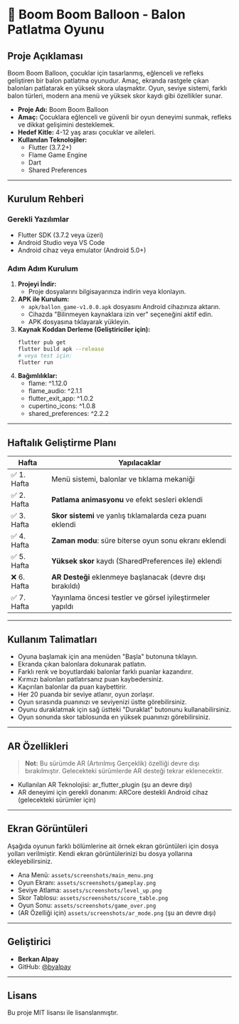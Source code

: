 # 🎈 Boom Boom Balloon - Balon Patlatma Oyunu

## Proje Açıklaması
Boom Boom Balloon, çocuklar için tasarlanmış, eğlenceli ve refleks geliştiren bir balon patlatma oyunudur. Amaç, ekranda rastgele çıkan balonları patlatarak en yüksek skora ulaşmaktır. Oyun, seviye sistemi, farklı balon türleri, modern ana menü ve yüksek skor kaydı gibi özellikler sunar.

- **Proje Adı:** Boom Boom Balloon
- **Amaç:** Çocuklara eğlenceli ve güvenli bir oyun deneyimi sunmak, refleks ve dikkat gelişimini desteklemek.
- **Hedef Kitle:** 4-12 yaş arası çocuklar ve aileleri.
- **Kullanılan Teknolojiler:**
  - Flutter (3.7.2+)
  - Flame Game Engine
  - Dart
  - Shared Preferences

---

## Kurulum Rehberi

### Gerekli Yazılımlar
- Flutter SDK (3.7.2 veya üzeri)
- Android Studio veya VS Code
- Android cihaz veya emulator (Android 5.0+)

### Adım Adım Kurulum
1. **Projeyi İndir:**
   - Proje dosyalarını bilgisayarınıza indirin veya klonlayın.
2. **APK ile Kurulum:**
   - `apk/ballon_game-v1.0.0.apk` dosyasını Android cihazınıza aktarın.
   - Cihazda "Bilinmeyen kaynaklara izin ver" seçeneğini aktif edin.
   - APK dosyasına tıklayarak yükleyin.
3. **Kaynak Koddan Derleme (Geliştiriciler için):**
   ```bash
   flutter pub get
   flutter build apk --release
   # veya test için:
   flutter run
   ```
4. **Bağımlılıklar:**
   - flame: ^1.12.0
   - flame_audio: ^2.1.1
   - flutter_exit_app: ^1.0.2
   - cupertino_icons: ^1.0.8
   - shared_preferences: ^2.2.2

---

## Haftalık Geliştirme Planı

| Hafta | Yapılacaklar |
|-------|--------------|
| ✅ 1. Hafta | Menü sistemi, balonlar ve tıklama mekaniği |
| ✅ 2. Hafta | **Patlama animasyonu** ve efekt sesleri eklendi |
| ✅ 3. Hafta | **Skor sistemi** ve yanlış tıklamalarda ceza puanı eklendi |
| ✅ 4. Hafta | **Zaman modu**: süre biterse oyun sonu ekranı eklendi |
| ✅ 5. Hafta | **Yüksek skor** kaydı (SharedPreferences ile) eklendi |
| ❌ 6. Hafta | **AR Desteği** eklenmeye başlanacak (devre dışı bırakıldı) |
| ✅ 7. Hafta | Yayınlama öncesi testler ve görsel iyileştirmeler yapıldı |

---

## Kullanım Talimatları

- Oyuna başlamak için ana menüden "Başla" butonuna tıklayın.
- Ekranda çıkan balonlara dokunarak patlatın.
- Farklı renk ve boyutlardaki balonlar farklı puanlar kazandırır.
- Kırmızı balonları patlatırsanız puan kaybedersiniz.
- Kaçırılan balonlar da puan kaybettirir.
- Her 20 puanda bir seviye atlanır, oyun zorlaşır.
- Oyun sırasında puanınızı ve seviyenizi üstte görebilirsiniz.
- Oyunu duraklatmak için sağ üstteki "Duraklat" butonunu kullanabilirsiniz.
- Oyun sonunda skor tablosunda en yüksek puanınızı görebilirsiniz.

---

## AR Özellikleri

> **Not:** Bu sürümde AR (Artırılmış Gerçeklik) özelliği devre dışı bırakılmıştır. Gelecekteki sürümlerde AR desteği tekrar eklenecektir.

- Kullanılan AR Teknolojisi: ar_flutter_plugin (şu an devre dışı)
- AR deneyimi için gerekli donanım: ARCore destekli Android cihaz (gelecekteki sürümler için)

---

## Ekran Görüntüleri

Aşağıda oyunun farklı bölümlerine ait örnek ekran görüntüleri için dosya yolları verilmiştir. Kendi ekran görüntülerinizi bu dosya yollarına ekleyebilirsiniz.

- Ana Menü: `assets/screenshots/main_menu.png`
- Oyun Ekranı: `assets/screenshots/gameplay.png`
- Seviye Atlama: `assets/screenshots/level_up.png`
- Skor Tablosu: `assets/screenshots/score_table.png`
- Oyun Sonu: `assets/screenshots/game_over.png`
- (AR Özelliği için) `assets/screenshots/ar_mode.png` (şu an devre dışı)

---

## Geliştirici
- **Berkan Alpay**
- GitHub: [@byalpay](https://github.com/byalpay)

---

## Lisans
Bu proje MIT lisansı ile lisanslanmıştır.
